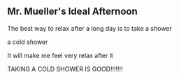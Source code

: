 ## Mr. Mueller's Ideal Afternoon

The best way to relax after a long day is to take a shower

a cold shower

It will make me feel very relax after it

TAKING A COLD SHOWER IS GOOD!!!!!!!
